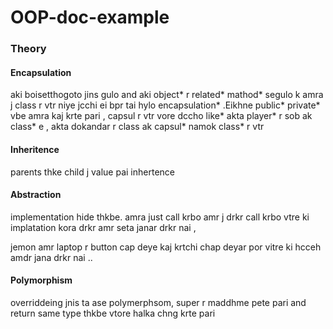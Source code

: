 # OOP-doc-example

### Theory


#### Encapsulation 


  aki boisetthogoto jins gulo and aki object* r related* mathod* segulo k amra j class r vtr niye jcchi ei bpr tai hylo encapsulation* .Eikhne public* private* vbe amra kaj krte pari  ,
  capsul r vtr vore dccho like* akta player* r sob ak class* e , akta dokandar r class ak capsul* namok class* r vtr
 

####  Inheritence
 
  parents thke child j value pai inhertence
  
####  Abstraction
  
  implementation hide thkbe.
  amra just call krbo amr j drkr call krbo vtre ki implatation kora drkr amr seta janar drkr nai ,
  
  jemon amr laptop r button  cap deye kaj krtchi chap deyar por vitre ki hcceh amdr jana drkr nai ..
 

#### Polymorphism
 
  overriddeing jnis ta ase polymerphsom, super r maddhme pete pari and return same type thkbe vtore halka chng krte pari
 
